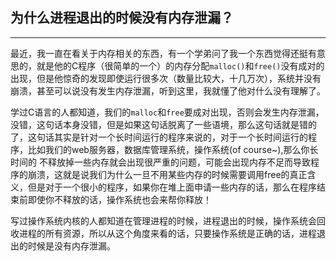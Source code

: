 为什么进程退出的时候没有内存泄漏？
--------
--------


最近，我一直在看关于内存相关的东西，有一个学弟问了我一个东西觉得还挺有意思的，就是他的C程序（很简单的一个）的内存分配`malloc()`和`free()`没有成对的出现，但是他惊奇的发现即使运行很多次（数量比较大，十几万次），系统并没有崩溃，甚至可以说没有发生内存泄漏，听到这里，我就懂了他对什么没有理解了。


学过C语言的人都知道，我们的`malloc`和`free`要成对出现，否则会发生内存泄漏，没错，这句话本身没错，但是如果这句话脱离了一些语境，那么这句话就是错的了，这句话其实是针对一个长时间运行的程序来说的，对于一个长时间运行的程序，比如我们的web服务器，数据库管理系统，操作系统(of course~),那么你长时间的 不释放掉一些内存就会出现很严重的问题，可能会出现内存不足而导致程序的崩溃，这就是说我们为什么一旦不用某些内存的时候需要调用free的真正含义，但是对于一个很小的程序，如果你在堆上面申请一些内存的话，那么在程序结束前即使你不释放的话，操作系统也会来帮你释放！

写过操作系统内核的人都知道在管理进程的时候，进程退出的时候，操作系统会回收进程的所有资源，所以从这个角度来看的话，只要操作系统是正确的话，进程退出的时候是没有内存泄漏。


